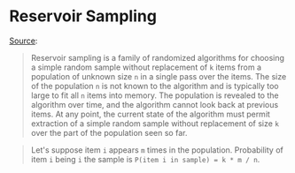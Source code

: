 # Reservoir Sampling

[Source](https://github.com/streaming-algorithms/reservoir_sampling):

> Reservoir sampling is a family of randomized algorithms for choosing a simple random sample without replacement of `k` items from a population of unknown size `n` in a single pass over the items. The size of the population `n` is not known to the algorithm and is typically too large to fit all `n` items into memory. The population is revealed to the algorithm over time, and the algorithm cannot look back at previous items. At any point, the current state of the algorithm must permit extraction of a simple random sample without replacement of size `k` over the part of the population seen so far.

> Let's suppose item `i` appears `m` times in the population. Probability of item `i` being `i` the sample is `P(item i in sample) = k * m / n`.
